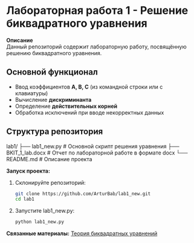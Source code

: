 # Лабораторная работа 1 - Решение биквадратного уравнения  

**Описание**  
Данный репозиторий содержит лабораторную работу, посвящённую решению биквадратного уравнения.  

## Основной функционал  
- Ввод коэффициентов **A, B, C** (из командной строки или с клавиатуры)  
- Вычисление **дискриминанта**  
- Определение **действительных корней**  
- Обработка исключений при вводе некорректных данных  

## Структура репозитория  
lab1/ 
├── lab1_new.py # Основной скрипт решения уравнения
├── BKIT_1_lab.docx # Отчет по лабораторной работе в формате docx
└── README.md # Описание проекта

**Запуск проекта:**  
1. Склонируйте репозиторий:  
   ```bash
   git clone https://github.com/ArturBab/lab1_new.git
   cd lab1

2. Запустите lab1_new.py:
   ```bash
   python lab1_new.py
   
  **Связанные материалы:** [Теория биквадратных уравнений](https://ru.wikipedia.org/wiki/%D0%A3%D1%80%D0%B0%D0%B2%D0%BD%D0%B5%D0%BD%D0%B8%D0%B5_%D1%87%D0%B5%D1%82%D0%B2%D1%91%D1%80%D1%82%D0%BE%D0%B9_%D1%81%D1%82%D0%B5%D0%BF%D0%B5%D0%BD%D0%B8#%D0%91%D0%B8%D0%BA%D0%B2%D0%B0%D0%B4%D1%80%D0%B0%D1%82%D0%BD%D0%BE%D0%B5_%D1%83%D1%80%D0%B0%D0%B2%D0%BD%D0%B5%D0%BD%D0%B8%D0%B5)  
